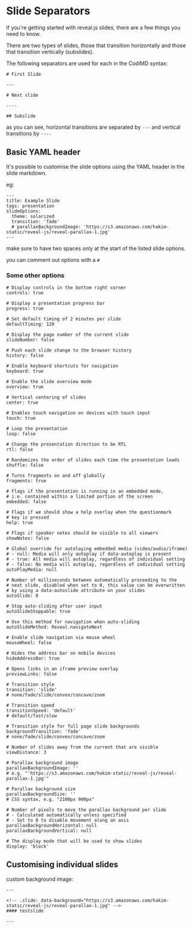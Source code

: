 Slide Separators
===

If you're getting started with reveal.js slides, there are a few things you need to know.

There are two types of slides, those that transition horizontally and those that transition vertically (subslides).

The following separators are used for each in the CodiMD syntax:
```
# First Slide

---

# Next slide

----

## Subslide
```
as you can see, horizontal transitions are separated by `---` and vertical transitions by `----`

## Basic YAML header
It's possible to customise the slide options using the YAML header in the slide markdown.

eg:
```
---
title: Example Slide
tags: presentation
slideOptions:
  theme: solarized
  transition: 'fade'
  # parallaxBackgroundImage: 'https://s3.amazonaws.com/hakim-static/reveal-js/reveal-parallax-1.jpg'
---
```
make sure to have two spaces only at the start of the listed slide options.

you can comment out options with a `#`

### Some other options
```
# Display controls in the bottom right corner
controls: true

# Display a presentation progress bar
progress: true

# Set default timing of 2 minutes per slide
defaultTiming: 120

# Display the page number of the current slide
slideNumber: false

# Push each slide change to the browser history
history: false

# Enable keyboard shortcuts for navigation
keyboard: true

# Enable the slide overview mode
overview: true

# Vertical centering of slides
center: true

# Enables touch navigation on devices with touch input
touch: true

# Loop the presentation
loop: false

# Change the presentation direction to be RTL
rtl: false

# Randomizes the order of slides each time the presentation loads
shuffle: false

# Turns fragments on and off globally
fragments: true

# Flags if the presentation is running in an embedded mode,
# i.e. contained within a limited portion of the screen
embedded: false

# Flags if we should show a help overlay when the questionmark
# key is pressed
help: true

# Flags if speaker notes should be visible to all viewers
showNotes: false

# Global override for autolaying embedded media (video/audio/iframe)
# - null: Media will only autoplay if data-autoplay is present
# - true: All media will autoplay, regardless of individual setting
# - false: No media will autoplay, regardless of individual setting
autoPlayMedia: null

# Number of milliseconds between automatically proceeding to the
# next slide, disabled when set to 0, this value can be overwritten
# by using a data-autoslide attribute on your slides
autoSlide: 0

# Stop auto-sliding after user input
autoSlideStoppable: true

# Use this method for navigation when auto-sliding
autoSlideMethod: Reveal.navigateNext

# Enable slide navigation via mouse wheel
mouseWheel: false

# Hides the address bar on mobile devices
hideAddressBar: true

# Opens links in an iframe preview overlay
previewLinks: false

# Transition style
transition: 'slide' 
# none/fade/slide/convex/concave/zoom

# Transition speed
transitionSpeed: 'default'
# default/fast/slow

# Transition style for full page slide backgrounds
backgroundTransition: 'fade'
# none/fade/slide/convex/concave/zoom

# Number of slides away from the current that are visible
viewDistance: 3

# Parallax background image
parallaxBackgroundImage: ''
# e.g. "'https://s3.amazonaws.com/hakim-static/reveal-js/reveal-parallax-1.jpg'"

# Parallax background size
parallaxBackgroundSize: ''
# CSS syntax, e.g. "2100px 900px"

# Number of pixels to move the parallax background per slide
# - Calculated automatically unless specified
# - Set to 0 to disable movement along an axis
parallaxBackgroundHorizontal: null
parallaxBackgroundVertical: null

# The display mode that will be used to show slides
display: 'block'
```

## Customising individual slides

custom background image:
```
---

<!-- .slide: data-background="https://s3.amazonaws.com/hakim-static/reveal-js/reveal-parallax-1.jpg" -->
#### testslide

---
```
